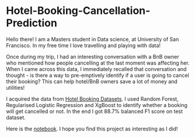 # Hotel-Booking-Cancellation-Prediction

Hello there! I am a Masters student in Data science, at University of San Francisco. In my free time I love travelling and playing with data!

Once during my trip, I had an interesting conversation with a BnB owner who mentioned how people cancelling at the last moment was affecting her. When I came across this data, I immediately recalled that conversation and thought - is there a way to pre-emptively identify if a user is going to cancel their booking? This can help hotel/BnB owners save a lot of money and utilities! 

I acquired the data from [Hotel Booking Datasets](https://www.sciencedirect.com/science/article/pii/S2352340918315191). I used Random Forest, Regularised Logistic Regression and XgBoost to identify whether a booking will get cancelled or not. In the end I got 88.7% balanced F1 score on test dataset.

Here is the [notebook](https://deepnote.com/project/aa268a46-3542-4a0a-85f2-14c43bc3e6e2). I hope you find this project as interesting as I did! 
